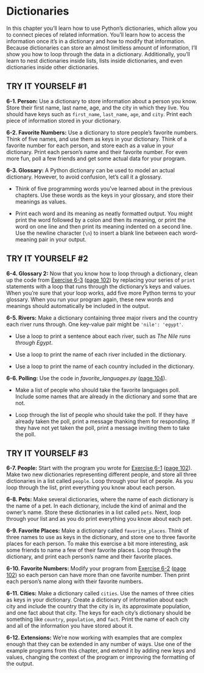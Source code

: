 # Dictionaries

In this chapter you’ll learn how to use Python’s dictionaries, which
allow you to connect pieces of related information. You’ll learn how to
access the information once it’s in a dictionary and how to modify that
information. Because dictionaries can store an almost limitless amount
of information, I’ll show you how to loop through the data in a
dictionary. Additionally, you’ll learn to nest dictionaries inside
lists, lists inside dictionaries, and even dictionaries inside other
dictionaries.

## TRY IT YOURSELF #1

<span id="ch6exe1"></span>**6-1. Person:** Use a dictionary to store
information about a person you know. Store their first name, last name,
age, and the city in which they live. You should have keys such as
`first_name`, `last_name`, `age`, and `city`. Print each piece of
information stored in your dictionary.

<span id="ch6exe2"></span>**6-2. Favorite Numbers:** Use a dictionary to
store people&rsquo;s favorite numbers. Think of five names, and use them as
keys in your dictionary. Think of a favorite number for each person, and
store each as a value in your dictionary. Print each person&rsquo;s name and
their favorite number. For even more fun, poll a few friends and get
some actual data for your program.

<span id="ch6exe3"></span>**6-3. Glossary:** A Python dictionary can be
used to model an actual dictionary. However, to avoid confusion, let&rsquo;s
call it a glossary.

- Think of five programming words you&rsquo;ve learned about in the previous
chapters. Use these words as the keys in your glossary, and store their
meanings as values.

- Print each word and its meaning as neatly formatted output. You might
print the word followed by a colon and then its meaning, or print the
word on one line and then print its meaning indented on a second line.
Use the newline character (`\n`) to insert a blank line between each
word-meaning pair in your output.

## TRY IT YOURSELF #2

<span id="ch6exe4"></span>**6-4. Glossary 2:** Now that you know how to
loop through a dictionary, clean up the code from [Exercise
6-3](../../../pcc_2e/tree/master/chapter_06/README.md#ch6exe3) ([page 102](../../../pcc_2e/tree/master/chapter_06/README.md#page_102)) by replacing
your series of `print` statements with a loop that runs through the
dictionary&rsquo;s keys and values. When you&rsquo;re sure that your loop works, add
five more Python terms to your glossary. When you run your program
again, these new words and meanings should automatically be included in
the output.

<span id="ch6exe5"></span>**6-5. Rivers:** Make a dictionary containing
three major rivers and the country each river runs through. One
key-value pair might be `'nile': 'egypt'`.

- Use a loop to print a sentence about each river, such as *The Nile
runs through Egypt*.

- Use a loop to print the name of each river included in the dictionary.

- Use a loop to print the name of each country included in the
dictionary.

<span id="ch6exe6"></span>**6-6. Polling:** Use the code in
*favorite_languages.py* ([page 104](../../../pcc_2e/tree/master/chapter_06/README.md#page_104)).

- Make a list of people who should take the favorite languages poll.
Include some names that are already in the dictionary and some that are
not.

- Loop through the list of people who should take the poll. If they have
already taken the poll, print a message thanking them for responding. If
they have not yet taken the poll, print a message inviting them to take
the poll.

## TRY IT YOURSELF #3

<span id="ch6exe7"></span>**6-7. People:** Start with the program you
wrote for [Exercise 6-1](../../../pcc_2e/tree/master/chapter_06/README.md#ch6exe1) ([page
102](../../../pcc_2e/tree/master/chapter_06/README.md#page_102)). Make two new dictionaries representing
different people, and store all three dictionaries in a list called
`people`. Loop through your list of people. As you loop through the
list, print everything you know about each person.

<span id="page_115"></span><span id="ch6exe8"></span>**6-8. Pets:** Make
several dictionaries, where the name of each dictionary is the name of a
pet. In each dictionary, include the kind of animal and the owner&rsquo;s
name. Store these dictionaries in a list called `pets`. Next, loop
through your list and as you do print everything you know about each
pet.

<span id="ch6exe9"></span>**6-9. Favorite Places:** Make a dictionary
called `favorite_places`. Think of three names to use as keys in the
dictionary, and store one to three favorite places for each person. To
make this exercise a bit more interesting, ask some friends to name a
few of their favorite places. Loop through the dictionary, and print
each person&rsquo;s name and their favorite places.

<span id="ch6exe10"></span>**6-10. Favorite Numbers:** Modify your
program from [Exercise 6-2](../../../pcc_2e/tree/master/chapter_06/README.md#ch6exe2) ([page
102](../../../pcc_2e/tree/master/chapter_06/README.md#page_102)) so each person can have more than one favorite
number. Then print each person&rsquo;s name along with their favorite numbers.

<span id="ch6exe11"></span>**6-11. Cities:** Make a dictionary called
`cities`. Use the names of three cities as keys in your dictionary.
Create a dictionary of information about each city and include the
country that the city is in, its approximate population, and one fact
about that city. The keys for each city&rsquo;s dictionary should be something
like `country`, `population`, and `fact`. Print the name of each city
and all of the information you have stored about it.

<span id="ch6exe12"></span>**6-12. Extensions:** We&rsquo;re now working with
examples that are complex enough that they can be extended in any number
of ways. Use one of the example programs from this chapter, and extend
it by adding new keys and values, changing the context of the program or
improving the formatting of the output.

